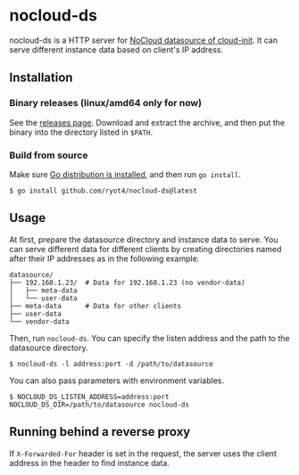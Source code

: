 # nocloud-ds

nocloud-ds is a HTTP server for [NoCloud datasource of cloud-init](https://cloudinit.readthedocs.io/en/latest/topics/datasources/nocloud.html).
It can serve different instance data based on client's IP address.

## Installation

### Binary releases (linux/amd64 only for now)

See the [releases page](https://github.com/ryot4/nocloud-ds/releases).
Download and extract the archive, and then put the binary into the directory listed in `$PATH`.

### Build from source

Make sure [Go distribution is installed](https://golang.org/doc/install), and then run `go install`.

    $ go install github.com/ryot4/nocloud-ds@latest

## Usage

At first, prepare the datasource directory and instance data to serve.
You can serve different data for different clients by creating directories named after their IP addresses as in the following example.

    datasource/
    ├── 192.168.1.23/  # Data for 192.168.1.23 (no vendor-data)
    │   ├── meta-data
    │   └── user-data
    ├── meta-data      # Data for other clients
    ├── user-data
    └── vendor-data

Then, run `nocloud-ds`. You can specify the listen address and the path to the datasource directory.

    $ nocloud-ds -l address:port -d /path/to/datasource

You can also pass parameters with environment variables.

    $ NOCLOUD_DS_LISTEN_ADDRESS=address:port NOCLOUD_DS_DIR=/path/to/datasource nocloud-ds

## Running behind a reverse proxy

If `X-Forwarded-For` header is set in the request, the server uses the client address in the header to find instance data.
